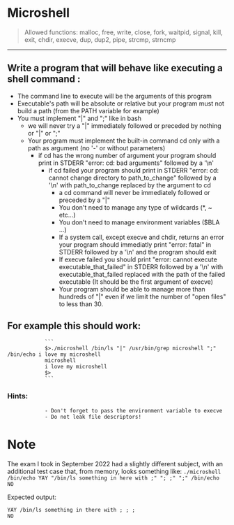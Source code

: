 # Microshell

> Allowed functions: malloc, free, write, close, fork, waitpid, signal, kill, exit, chdir, execve, dup, dup2, pipe, strcmp, strncmp
--------------------------------------------------------------------------------------

## Write a program that will behave like executing a shell command :
- The command line to execute will be the arguments of this program
- Executable's path will be absolute or relative but your program must not build a path (from the PATH variable for example)
- You must implement "|" and ";" like in bash
	- we will never try a "|" immediately followed or preceded by nothing or "|" or ";"
	- Your program must implement the built-in command cd only with a path as argument (no '-' or without parameters)
		- if cd has the wrong number of argument your program should print in STDERR "error: cd: bad arguments" followed by a '\n'
			- if cd failed your program should print in STDERR "error: cd: cannot change directory to path_to_change" followed by a '\n' with path_to_change replaced by the argument to cd
				- a cd command will never be immediately followed or preceded by a "|"
				- You don't need to manage any type of wildcards (*, ~ etc...)
				- You don't need to manage environment variables ($BLA ...)
				- If a system call, except execve and chdir, returns an error your program should immediatly print "error: fatal" in STDERR followed by a '\n' and the program should exit
				- If execve failed you should print "error: cannot execute executable_that_failed" in STDERR followed by a '\n' with executable_that_failed replaced with the path of the failed executable (It should be the first argument of execve)
				- Your program should be able to manage more than hundreds of "|" even if we limit the number of "open files" to less than 30.

## For example this should work:
				```
				$>./microshell /bin/ls "|" /usr/bin/grep microshell ";" /bin/echo i love my microshell
				microshell
				i love my microshell
				$>
				```
### Hints:
				- Don't forget to pass the environment variable to execve
				- Do not leak file descriptors!

# Note

The exam I took in September 2022 had a slightly different subject, with an additional test case that, from memory, looks something like:
`./microshell /bin/echo YAY "/bin/ls something in here with ;" "; ;" ";" /bin/echo NO`  

Expected output:
```
YAY /bin/ls something in there with ; ; ;
NO
```

